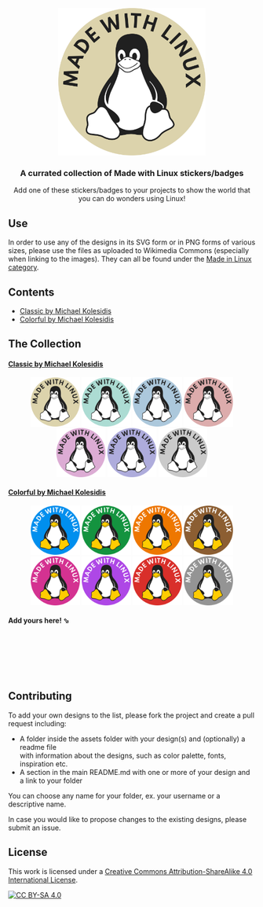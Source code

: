 <div align="center">
    <img src="./assets/classic/Made_with_Linux.svg" width="300px">
</div>

<h3 align="center">A currated collection of Made with Linux stickers/badges</h3>

<p align="center">Add one of  these stickers/badges to your projects to show the world that you can do wonders using Linux!</p>



## Use
In order to use any of the designs in its SVG form or in PNG forms of various sizes, please use the files as uploaded to Wikimedia Commons (especially when linking to the images). They can all be found under the [Made in Linux category](https://commons.wikimedia.org/wiki/Category:Made_with_Linux).



## Contents
- [Classic by Michael Kolesidis](https://github.com/michaelkolesidis/made-with-linux#classic-by-michael-kolesidis)
- [Colorful by Michael Kolesidis](https://github.com/michaelkolesidis/made-with-linux#colorful-by-michael-kolesidis)



## The Collection

#### [Classic by Michael Kolesidis](https://github.com/michaelkolesidis/made-with-linux/tree/main/assets/classic)
<div align="center">
    <img src="./assets/classic/Made_with_Linux.svg" width="100px">
    <img src="./assets/classic/Made_with_Linux_aqua_island.svg" width="100px">
    <img src="./assets/classic/Made_with_Linux_casper.svg" width="100px">
    <img src="./assets/classic/Made_with_Linux_eunry.svg" width="100px"><br>
    <img src="./assets/classic/Made_with_Linux_lilac.svg" width="100px">
    <img src="./assets/classic/Made_with_Linux_wistful.svg" width="100px">
    <img src="./assets/classic/Made_with_Linux_silver_sand.svg" width="100px">
</div>

#### [Colorful by Michael Kolesidis](https://github.com/michaelkolesidis/made-with-linux/tree/main/assets/colorful)
<div align="center">
    <img src="./assets/colorful/Made_with_Linux_blue.svg" width="100px">
    <img src="./assets/colorful/Made_with_Linux_green.svg" width="100px">
    <img src="./assets/colorful/Made_with_Linux_orange.svg" width="100px">
    <img src="./assets/colorful/Made_with_Linux_brown.svg" width="100px"><br>
    <img src="./assets/colorful/Made_with_Linux_fuchsia.svg" width="100px">
    <img src="./assets/colorful/Made_with_Linux_purple.svg" width="100px">
    <img src="./assets/colorful/Made_with_Linux_red.svg" width="100px">
    <img src="./assets/colorful/Made_with_Linux_gray.svg" width="100px">
</div>

#### Add yours here! ⬂
<br>
<br>
<br>
<br>
<br>


## Contributing

To add your own designs to the list, please fork the project and create a pull request including:
- A folder inside the assets folder with your design(s) and (optionally) a readme file<br>
with information about the designs, such as color palette, fonts, inspiration etc. 
- A section in the main README.md with one or more of your design and a link to your folder

You can choose any name for your folder, ex. your username or a descriptive name.

In case you would like to propose changes to the existing designs, please submit an issue.


## License

This work is licensed under a
[Creative Commons Attribution-ShareAlike 4.0 International License][cc-by-sa].

[![CC BY-SA 4.0][cc-by-sa-image]][cc-by-sa]

[cc-by-sa]: http://creativecommons.org/licenses/by-sa/4.0/
[cc-by-sa-image]: https://licensebuttons.net/l/by-sa/4.0/88x31.png
